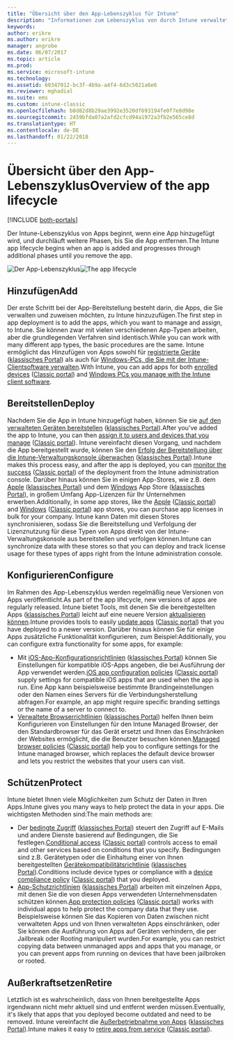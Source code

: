 ```yaml
---
title: "Übersicht über den App-Lebenszyklus für Intune"
description: "Informationen zum Lebenszyklus von durch Intune verwalteten Apps – vom Hinzufügen bis zu ihrer endgültigen Deaktivierung."
keywords: 
author: erikre
ms.author: erikre
manager: angrobe
ms.date: 06/07/2017
ms.topic: article
ms.prod: 
ms.service: microsoft-intune
ms.technology: 
ms.assetid: 60347012-bc3f-4b9a-a4f4-6d3c5021a6e6
ms.reviewer: mghadial
ms.suite: ems
ms.custom: intune-classic
ms.openlocfilehash: b8d82d8b29ae3992e3520df693194fe0f7e8d98e
ms.sourcegitcommit: 2459bfda07a2afd2cfcd94a1972a3fb2e565ce8d
ms.translationtype: HT
ms.contentlocale: de-DE
ms.lasthandoff: 01/22/2018
---
```

# <a name="overview-of-the-app-lifecycle"></a><span data-ttu-id="cb7a9-103">Übersicht über den App-Lebenszyklus</span><span class="sxs-lookup"><span data-stu-id="cb7a9-103">Overview of the app lifecycle</span></span>

[!INCLUDE [both-portals](./includes/note-for-both-portals.md)]

<span data-ttu-id="cb7a9-104">Der Intune-Lebenszyklus von Apps beginnt, wenn eine App hinzugefügt wird, und durchläuft weitere Phasen, bis Sie die App entfernen.</span><span class="sxs-lookup"><span data-stu-id="cb7a9-104">The Intune app lifecycle begins when an app is added and progresses through additional phases until you remove the app.</span></span>

<span data-ttu-id="cb7a9-105">![Der App-Lebenszyklus](./media/app-lifecycle.png "Der Intune-App-Lebenszyklus")</span><span class="sxs-lookup"><span data-stu-id="cb7a9-105">![The app lifecycle](./media/app-lifecycle.png "the Intune app lifecycle")</span></span>

## <a name="add"></a><span data-ttu-id="cb7a9-106">Hinzufügen</span><span class="sxs-lookup"><span data-stu-id="cb7a9-106">Add</span></span>

<span data-ttu-id="cb7a9-107">Der erste Schritt bei der App-Bereitstellung besteht darin, die Apps, die Sie verwalten und zuweisen möchten, zu Intune hinzuzufügen.</span><span class="sxs-lookup"><span data-stu-id="cb7a9-107">The first step in app deployment is to add the apps, which you want to manage and assign, to Intune.</span></span> <span data-ttu-id="cb7a9-108">Sie können zwar mit vielen verschiedenen App-Typen arbeiten, aber die grundlegenden Verfahren sind identisch.</span><span class="sxs-lookup"><span data-stu-id="cb7a9-108">While you can work with many different app types, the basic procedures are the same.</span></span> <span data-ttu-id="cb7a9-109">Intune ermöglicht das Hinzufügen von Apps sowohl für [registrierte Geräte](apps-add.md) ([klassisches Portal](/intune-classic/deploy-use/add-apps-for-mobile-devices-in-microsoft-intune)) als auch für [Windows-PCs, die Sie mit der Intune-Clientsoftware verwalten](/intune-classic/deploy-use/add-apps-for-windows-pcs-in-microsoft-intune).</span><span class="sxs-lookup"><span data-stu-id="cb7a9-109">With Intune, you can add apps for both [enrolled devices](apps-add.md) ([Classic portal](/intune-classic/deploy-use/add-apps-for-mobile-devices-in-microsoft-intune)) and [Windows PCs you manage with the Intune client software](/intune-classic/deploy-use/add-apps-for-windows-pcs-in-microsoft-intune).</span></span>

## <a name="deploy"></a><span data-ttu-id="cb7a9-110">Bereitstellen</span><span class="sxs-lookup"><span data-stu-id="cb7a9-110">Deploy</span></span>

<span data-ttu-id="cb7a9-111">Nachdem Sie die App in Intune hinzugefügt haben, können Sie sie [auf den verwalteten Geräten bereitstellen](apps-deploy.md) ([klassisches Portal](/intune-classic/deploy-use/deploy-apps)).</span><span class="sxs-lookup"><span data-stu-id="cb7a9-111">After you've added the app to Intune, you can then [assign it to users and devices that you manage](apps-deploy.md) ([Classic portal](/intune-classic/deploy-use/deploy-apps)).</span></span> <span data-ttu-id="cb7a9-112">Intune vereinfacht diesen Vorgang, und nachdem die App bereitgestellt wurde, können Sie den [Erfolg der Bereitstellung über die Intune-Verwaltungskonsole überwachen](apps-monitor.md) ([klassisches Portal](/intune-classic/deploy-use/monitor-apps-in-microsoft-intune)).</span><span class="sxs-lookup"><span data-stu-id="cb7a9-112">Intune makes this process easy, and after the app is deployed, you can [monitor the success](apps-monitor.md) ([Classic portal](/intune-classic/deploy-use/monitor-apps-in-microsoft-intune)) of the deployment from the Intune administration console.</span></span> <span data-ttu-id="cb7a9-113">Darüber hinaus können Sie in einigen App-Stores, wie z.B. dem [Apple](vpp-apps-ios.md) ([klassisches Portal](/intune-classic/deploy-use/manage-ios-apps-you-purchased-through-a-volume-purchase-program-with-microsoft-intune)) und dem [Windows](windows-store-for-business.md) App Store ([klassisches Portal](/intune-classic/deploy-use/manage-apps-you-purchased-from-the-windows-store-for-business-with-microsoft-intune)), in großem Umfang App-Lizenzen für Ihr Unternehmen erwerben.</span><span class="sxs-lookup"><span data-stu-id="cb7a9-113">Additionally, in some app stores, like the  [Apple](vpp-apps-ios.md) ([Classic portal](/intune-classic/deploy-use/manage-ios-apps-you-purchased-through-a-volume-purchase-program-with-microsoft-intune)) and [Windows](windows-store-for-business.md) ([Classic portal](/intune-classic/deploy-use/manage-apps-you-purchased-from-the-windows-store-for-business-with-microsoft-intune)) app stores, you can purchase app licenses in bulk for your company.</span></span> <span data-ttu-id="cb7a9-114">Intune kann Daten mit diesen Stores synchronisieren, sodass Sie die Bereitstellung und Verfolgung der Lizenznutzung für diese Typen von Apps direkt von der Intune-Verwaltungskonsole aus bereitstellen und verfolgen können.</span><span class="sxs-lookup"><span data-stu-id="cb7a9-114">Intune can synchronize data with these stores so that you can deploy and track license usage for these types of apps right from the Intune administration console.</span></span>

## <a name="configure"></a><span data-ttu-id="cb7a9-115">Konfigurieren</span><span class="sxs-lookup"><span data-stu-id="cb7a9-115">Configure</span></span>

<span data-ttu-id="cb7a9-116">Im Rahmen des App-Lebenszyklus werden regelmäßig neue Versionen von Apps veröffentlicht.</span><span class="sxs-lookup"><span data-stu-id="cb7a9-116">As part of the app lifecycle, new versions of apps are regularly released.</span></span> <span data-ttu-id="cb7a9-117">Intune bietet Tools, mit denen Sie die bereitgestellten Apps ([klassisches Portal](/intune-classic/deploy-use/update-apps-using-microsoft-intune)) leicht auf eine neuere Version [aktualisieren können](apps-add.md).</span><span class="sxs-lookup"><span data-stu-id="cb7a9-117">Intune provides tools to easily [update apps](apps-add.md) ([Classic portal](/intune-classic/deploy-use/update-apps-using-microsoft-intune)) that you have deployed to a newer version.</span></span> <span data-ttu-id="cb7a9-118">Darüber hinaus können Sie für einige Apps zusätzliche Funktionalität konfigurieren, zum Beispiel:</span><span class="sxs-lookup"><span data-stu-id="cb7a9-118">Additionally, you can configure extra functionality for some apps, for example:</span></span>
- <span data-ttu-id="cb7a9-119">Mit [iOS-App-Konfigurationsrichtlinien](app-configuration-policies-use-ios.md) ([klassisches Portal](/intune-classic/deploy-use/configure-ios-apps-with-mobile-app-configuration-policies-in-microsoft-intune)) können Sie Einstellungen für kompatible iOS-Apps angeben, die bei Ausführung der App verwendet werden.</span><span class="sxs-lookup"><span data-stu-id="cb7a9-119">[iOS app configuration policies](app-configuration-policies-use-ios.md) ([Classic portal](/intune-classic/deploy-use/configure-ios-apps-with-mobile-app-configuration-policies-in-microsoft-intune)) supply settings for compatible iOS apps that are used when the app is run.</span></span> <span data-ttu-id="cb7a9-120">Eine App kann beispielsweise bestimmte Brandingeinstellungen oder den Namen eines Servers für die Verbindungsherstellung abfragen.</span><span class="sxs-lookup"><span data-stu-id="cb7a9-120">For example, an app might require specific branding settings or the name of a server to connect to.</span></span>
- <span data-ttu-id="cb7a9-121">[Verwaltete Browserrichtlinien](app-configuration-managed-browser.md) ([klassisches Portal](/intune-classic/deploy-use/manage-internet-access-using-managed-browser-policies)) helfen Ihnen beim Konfigurieren von Einstellungen für den Intune Managed Browser, der den Standardbrowser für das Gerät ersetzt und Ihnen das Einschränken der Websites ermöglicht, die die Benutzer besuchen können.</span><span class="sxs-lookup"><span data-stu-id="cb7a9-121">[Managed browser policies](app-configuration-managed-browser.md) ([Classic portal](/intune-classic/deploy-use/manage-internet-access-using-managed-browser-policies)) help you to configure settings for the Intune managed browser, which replaces the default device browser and lets you restrict the websites that your users can visit.</span></span>

## <a name="protect"></a><span data-ttu-id="cb7a9-122">Schützen</span><span class="sxs-lookup"><span data-stu-id="cb7a9-122">Protect</span></span>

<span data-ttu-id="cb7a9-123">Intune bietet Ihnen viele Möglichkeiten zum Schutz der Daten in Ihren Apps.</span><span class="sxs-lookup"><span data-stu-id="cb7a9-123">Intune gives you many ways to help protect the data in your apps.</span></span> <span data-ttu-id="cb7a9-124">Die wichtigsten Methoden sind:</span><span class="sxs-lookup"><span data-stu-id="cb7a9-124">The main methods are:</span></span>
- <span data-ttu-id="cb7a9-125">Der [bedingte Zugriff](conditional-access.md) ([klassisches Portal](/intune-classic/deploy-use/restrict-access-to-email-and-o365-services-with-microsoft-intune)) steuert den Zugriff auf E-Mails und andere Dienste basierend auf Bedingungen, die Sie festlegen.</span><span class="sxs-lookup"><span data-stu-id="cb7a9-125">[Conditional access](conditional-access.md) ([Classic portal](/intune-classic/deploy-use/restrict-access-to-email-and-o365-services-with-microsoft-intune)) controls access to email and other services based on conditions that you specify.</span></span> <span data-ttu-id="cb7a9-126">Bedingungen sind z.B. Gerätetypen oder die Einhaltung einer von Ihnen bereitgestellten [Gerätekompatibilitätsrichtlinie](device-compliance.md) ([klassisches Portal](/intune-classic/deploy-use/introduction-to-device-compliance-policies-in-microsoft-intune)).</span><span class="sxs-lookup"><span data-stu-id="cb7a9-126">Conditions include device types or compliance with a [device compliance policy](device-compliance.md) ([Classic portal](/intune-classic/deploy-use/introduction-to-device-compliance-policies-in-microsoft-intune)) that you deployed.</span></span>
- <span data-ttu-id="cb7a9-127">[App-Schutzrichtlinien](app-protection-policy.md) ([klassisches Portal](/intune-classic/deploy-use/protect-app-data-using-mobile-app-management-policies-with-microsoft-intune)) arbeiten mit einzelnen Apps, mit denen Sie die von diesen Apps verwendeten Unternehmensdaten schützen können.</span><span class="sxs-lookup"><span data-stu-id="cb7a9-127">[App protection policies](app-protection-policy.md) ([Classic portal](/intune-classic/deploy-use/protect-app-data-using-mobile-app-management-policies-with-microsoft-intune)) works with individual apps to help protect the company data that they use.</span></span> <span data-ttu-id="cb7a9-128">Beispielsweise können Sie das Kopieren von Daten zwischen nicht verwalteten Apps und von Ihnen verwalteten Apps einschränken, oder Sie können die Ausführung von Apps auf Geräten verhindern, die per Jailbreak oder Rooting manipuliert wurden.</span><span class="sxs-lookup"><span data-stu-id="cb7a9-128">For example, you can restrict copying data between unmanaged apps and apps that you manage, or you can prevent apps from running on devices that have been jailbroken or rooted.</span></span>

## <a name="retire"></a><span data-ttu-id="cb7a9-129">Außerkraftsetzen</span><span class="sxs-lookup"><span data-stu-id="cb7a9-129">Retire</span></span>

<span data-ttu-id="cb7a9-130">Letztlich ist es wahrscheinlich, dass von Ihnen bereitgestellte Apps irgendwann nicht mehr aktuell sind und entfernt werden müssen.</span><span class="sxs-lookup"><span data-stu-id="cb7a9-130">Eventually, it's likely that apps that you deployed become outdated and need to be removed.</span></span> <span data-ttu-id="cb7a9-131">Intune vereinfacht die [Außerbetriebnahme von Apps](device-management.md) ([klassisches Portal](/intune-classic/deploy-use/retire-apps-using-microsoft-intune)).</span><span class="sxs-lookup"><span data-stu-id="cb7a9-131">Intune makes it easy to [retire apps from service](device-management.md) ([Classic portal](/intune-classic/deploy-use/retire-apps-using-microsoft-intune)).</span></span>

